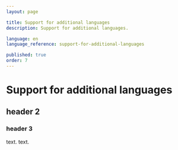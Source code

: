 ```yaml
---
layout: page

title: Support for additional languages
description: Support for additional languages.

language: en
language_reference: support-for-additional-languages

published: true
order: 7
---
```


# Support for additional languages

## header 2

### header 3

text.
text.